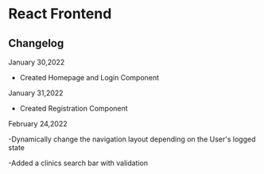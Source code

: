 # React Frontend 

## Changelog 

January 30,2022

- Created Homepage and Login Component

January 31,2022

- Created Registration Component

February 24,2022

-Dynamically change the navigation layout depending on the User's logged state

-Added a clinics search bar with validation

